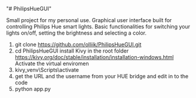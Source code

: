 "# PhilipsHueGUI" 

Small project for my personal use. Graphical user interface built for controlling Philips Hue smart lights.
Basic functionalities for switching your lights on/off, setting the brightness and selecting a color.

1. git clone https://github.com/olliik/PhilipsHueGUI.git
2. cd PhilipsHueGUI
  install Kivy in the root folder https://kivy.org/doc/stable/installation/installation-windows.html
  Activate the virtual enviromen
3. kivy_venv\Scripts\activate
4. get the URL and the username from your HUE bridge and edit in to the code 
5. python app.py
